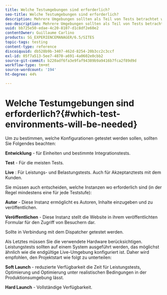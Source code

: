 ```yaml
---
title: Welche Testumgebungen sind erforderlich?
seo-title: Welche Testumgebungen sind erforderlich?
description: Mehrere Umgebungen sollten als Teil von Tests betrachtet werden
seo-description: Mehrere Umgebungen sollten als Teil von Tests betrachtet werden
uuid: bb725e50-edae-4c20-8107-d1c8df2e60e2
contentOwner: Guillaume Carlino
products: SG_EXPERIENCEMANAGER/6.5/SITES
topic-tags: testing
content-type: reference
discoiquuid: db528b9b-3407-462d-8254-20b3cc2c3ccf
exl-id: 05f7a513-5ee7-4870-a691-4a0602e0cbb2
source-git-commit: b220adf6fa3e9faf94389b9a9416b7fca2f89d9d
workflow-type: tm+mt
source-wordcount: '194'
ht-degree: 44%

---
```


# Welche Testumgebungen sind erforderlich?{#which-test-environments-will-be-needed}

Um zu bestimmen, welche Konfigurationen getestet werden sollen, sollten Sie Folgendes beachten:

**Entwicklung**  - für Einheiten und bestimmte Integrationstests.

**Test**  - Für die meisten Tests.

**Live** : Für Leistungs- und Belastungstests. Auch für Akzeptanztests mit dem Kunden.

Sie müssen auch entscheiden, welche Instanzen wo erforderlich sind (in der Regel mindestens eine für jede Teststufe):

**Autor**  - Diese Instanz ermöglicht es Autoren, Inhalte einzugeben und zu veröffentlichen.

**Veröffentlichen**  - Diese Instanz stellt die Website in ihrem veröffentlichten Formular für den Zugriff von Besuchern dar.

Sollte in Verbindung mit dem Dispatcher getestet werden.

Als Letztes müssen Sie die verwendete Hardware berücksichtigen. Leistungstests sollten auf einem System ausgeführt werden, das möglichst ähnlich wie die endgültige Live-Umgebung konfiguriert ist. Daher wird empfohlen, den Projektstart wie folgt zu unterteilen:

**Soft Launch**  - reduzierte Verfügbarkeit die Zeit für Leistungstests, Optimierung und Optimierung unter realistischen Bedingungen in der Produktionsumgebung lässt.

**Hard Launch**  - Vollständige Verfügbarkeit.
